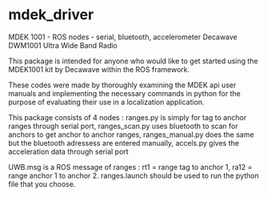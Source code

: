 # mdek_driver
MDEK 1001 - ROS nodes - serial, bluetooth, accelerometer
Decawave DWM1001 Ultra Wide Band Radio

This package is intended for anyone who would like to get started using the MDEK1001 kit by Decawave within the ROS framework.

These codes were made by thoroughly examining the MDEK api user manuals and implementing the necessary commands in python for the purpose of evaluating their use in a localization application.

This package consists of 4 nodes :
ranges.py is simply for tag to anchor ranges through serial port, 
ranges_scan.py uses bluetooth to scan for anchors to get anchor to anchor ranges, 
ranges_manual.py does the same but the bluetooth adressess are entered manually, 
accels.py gives the acceleration data through serial port

UWB.msg is a ROS message of ranges : rt1 = range tag to anchor 1, ra12 = range anchor 1 to anchor 2.
ranges.launch should be used to run the python file that you choose.
